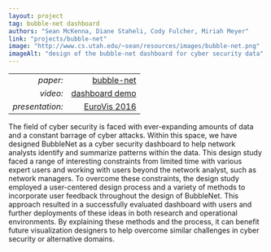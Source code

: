 ```yaml
---
layout: project
tag: bubble-net dashboard
authors: "Sean McKenna, Diane Staheli, Cody Fulcher, Miriah Meyer"
link: "projects/bubble-net"
image: "http://www.cs.utah.edu/~sean/resources/images/bubble-net.png"
imageAlt: "design of the bubble-net dashboard for cyber security data"
---
```


|                           |                                               |
| ---:                      | ---:                                          |
| *paper:*                  | [bubble-net](paper.pdf)                   |
| *video:*                  | [dashboard demo](https://youtu.be/8gKNJcIduN8) |
| *presentation:*           | [EuroVis 2016](presentation.pdf)               |

The field of cyber security is faced with ever-expanding amounts of data and a constant barrage of cyber attacks.
Within this space, we have designed BubbleNet as a cyber security dashboard to help network analysts identify and summarize patterns within the data.
This design study faced a range of interesting constraints from limited time with various expert users and working with users beyond the network analyst, such as network managers.
To overcome these constraints, the design study employed a user-centered design process and a variety of methods to incorporate user feedback throughout the design of BubbleNet.
This approach resulted in a successfully evaluated dashboard with users and further deployments of these ideas in both research and operational environments.
By explaining these methods and the process, it can benefit future visualization designers to help overcome similar challenges in cyber security or alternative domains.
